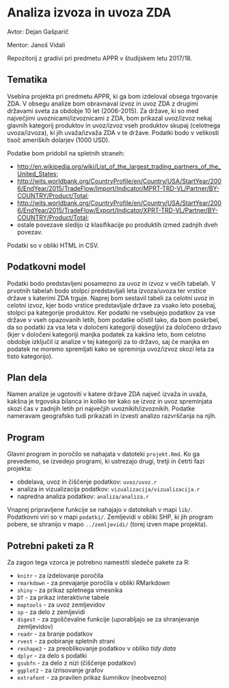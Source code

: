 # Analiza izvoza in uvoza ZDA

Avtor: Dejan Gašparič

Mentor: Janoš Vidali

Repozitorij z gradivi pri predmetu APPR v študijskem letu 2017/18.

## Tematika

Vsebina projekta pri predmetu APPR, ki ga bom izdeloval obsega trgovanje ZDA. V obsegu analize bom obravnaval izvoz in uvoz ZDA z drugimi državami sveta za obdobje 10 let (2006-2015). Za države, ki so med največjimi uvoznicami/izvoznicami z ZDA, bom prikazal uvoz/izvoz nekaj glavnih kategorij produktov in uvoz/izvoz vseh produktov skupaj (celotnega uvoza/izvoza), ki jih uvaža/izvaža ZDA v te države. Podatki bodo v velikosti tisoč ameriških dolarjev (1000 USD).

Podatke bom pridobil na spletnih straneh:
- http://en.wikipedia.org/wiki/List_of_the_largest_trading_partners_of_the_United_States;
- http://wits.worldbank.org/CountryProfile/en/Country/USA/StartYear/2006/EndYear/2015/TradeFlow/Import/Indicator/MPRT-TRD-VL/Partner/BY-COUNTRY/Product/Total;
- http://wits.worldbank.org/CountryProfile/en/Country/USA/StartYear/2006/EndYear/2015/TradeFlow/Export/Indicator/XPRT-TRD-VL/Partner/BY-COUNTRY/Product/Total;
- ostale povezave sledijo iz klasifikacije po produktih izmed zadnjih dveh povezav.

Podatki so v obliki HTML in CSV. 

## Podatkovni model

Podatki bodo predstavljeni posamezno za uvoz in izvoz v večih tabelah. V prvotnih tabelah bodo stolpci predstavljali leta izvoza/uvoza ter vrstice države s katerimi ZDA trguje. Naprej bom sestavil tabeli za celotni uvoz in celotni izvoz, kjer bodo vrstice predstavljale države za vsako leto posebaj, stolpci pa kategorije produktov. Ker podatki ne vsebujejo podatkov za vse države v vseh opazovanih letih, bom podatke očistil tako, da bom poskrbel, da so podatki za vsa leta v določeni kategoriji dosegljivi za določeno državo (kjer v določeni kategoriji manjka podatek za kakšno leto, bom celotno obdobje izključil iz analize v tej kategoriji za to državo, saj če manjka en podatek ne moremo spremljati kako se spreminja uvoz/izvoz skozi leta za tisto kategorijo).


## Plan dela

Namen analize je ugotoviti v katere države ZDA največ izvaža in uvaža, kakšna je trgovska bilanca in koliko ter kako se izvoz in uvoz spreminjata skozi čas v zadnjih letih pri največjih uvoznikih/izvoznikih. Podatke nameravam geografsko tudi prikazati in izvesti analizo razvrščanja na njih.

## Program

Glavni program in poročilo se nahajata v datoteki `projekt.Rmd`. Ko ga prevedemo,
se izvedejo programi, ki ustrezajo drugi, tretji in četrti fazi projekta:

* obdelava, uvoz in čiščenje podatkov: `uvoz/uvoz.r`
* analiza in vizualizacija podatkov: `vizualizacija/vizualizacija.r`
* napredna analiza podatkov: `analiza/analiza.r`

Vnaprej pripravljene funkcije se nahajajo v datotekah v mapi `lib/`. Podatkovni
viri so v mapi `podatki/`. Zemljevidi v obliki SHP, ki jih program pobere, se
shranijo v mapo `../zemljevidi/` (torej izven mape projekta).

## Potrebni paketi za R

Za zagon tega vzorca je potrebno namestiti sledeče pakete za R:

* `knitr` - za izdelovanje poročila
* `rmarkdown` - za prevajanje poročila v obliki RMarkdown
* `shiny` - za prikaz spletnega vmesnika
* `DT` - za prikaz interaktivne tabele
* `maptools` - za uvoz zemljevidov
* `sp` - za delo z zemljevidi
* `digest` - za zgoščevalne funkcije (uporabljajo se za shranjevanje zemljevidov)
* `readr` - za branje podatkov
* `rvest` - za pobiranje spletnih strani
* `reshape2` - za preoblikovanje podatkov v obliko *tidy data*
* `dplyr` - za delo s podatki
* `gsubfn` - za delo z nizi (čiščenje podatkov)
* `ggplot2` - za izrisovanje grafov
* `extrafont` - za pravilen prikaz šumnikov (neobvezno)
